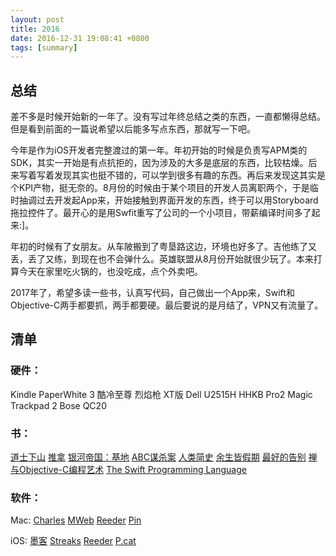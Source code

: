 ```yaml
---
layout: post
title: 2016
date: 2016-12-31 19:08:41 +0800
tags: [summary]
---
```


## 总结
差不多是时候开始新的一年了。没有写过年终总结之类的东西，一直都懒得总结。但是看到前面的一篇说希望以后能多写点东西，那就写一下吧。
<!-- more -->
今年是作为iOS开发者完整渡过的第一年。年初开始的时候是负责写APM类的SDK，其实一开始是有点抗拒的，因为涉及的大多是底层的东西，比较枯燥。后来写着写着发现其实也挺不错的，可以学到很多有趣的东西。再后来发现这其实是个KPI产物，挺无奈的。8月份的时候由于某个项目的开发人员离职两个，于是临时抽调过去开发起App来，开始接触到界面开发的东西，终于可以用Storyboard拖拉控件了。最开心的是用Swfit重写了公司的一个小项目，带薪编译时间多了起来:]。

年初的时候有了女朋友。从车陂搬到了粤垦路这边，环境也好多了。吉他练了又丢，丢了又练，到现在也不会弹什么。英雄联盟从8月份开始就很少玩了。本来打算今天在家里吃火锅的，也没吃成，点个外卖吧。

2017年了，希望多读一些书，认真写代码，自己做出一个App来，Swift和Objective-C两手都要抓，两手都要硬。最后要说的是月结了，VPN又有流量了。

## 清单
### 硬件：
Kindle PaperWhite 3
酷冷至尊 烈焰枪 XT版
Dell U2515H
HHKB Pro2
Magic Trackpad 2
Bose QC20

### 书：
[道士下山](https://book.douban.com/subject/2284204/)
[推拿](https://book.douban.com/subject/3239913/)
[银河帝国：基地](https://book.douban.com/subject/7065521/)
[ABC谋杀案](https://book.douban.com/subject/1903164/)
[人类简史](https://book.douban.com/subject/25985021/)
[余生皆假期](https://book.douban.com/subject/25892399/)
[最好的告别](https://book.douban.com/subject/26576861/)
[禅与Objective-C编程艺术]()
[The Swift Programming Language]()

### 软件：
Mac:
[Charles](https://www.charlesproxy.com/)
[MWeb](http://zh.mweb.im/)
[Reeder](https://itunes.apple.com/us/app/reeder-3/id880001334)
[Pin](https://itunes.apple.com/cn/app/pin-jian-tie-ban-kuo-zhan/id1092997957)

iOS:
[墨客](https://itunes.apple.com/app/moke/id880813963)
[Streaks](https://itunes.apple.com/cn/app/streaks/id963034692)
[Reeder](https://itunes.apple.com/us/app/reeder-3/id697846300)
[P.cat](https://itunes.apple.com/cn/app/p.cat/id1141722301)


